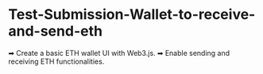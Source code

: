 # Test-Submission-Wallet-to-receive-and-send-eth
➡ Create a basic ETH wallet UI with Web3.js. ➡ Enable sending and receiving ETH functionalities.

